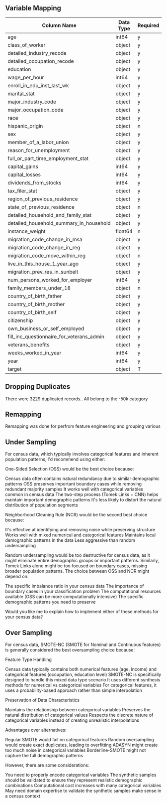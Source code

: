 ## Variable Mapping

| Column Name                                 | Data Type | Required | Mapping |
|---------------------------------------------|-----------|----------|---------|
| age                                         | int64     | y        |         |
| class_of_worker                             | object    | y        | map     |
| detailed_industry_recode                    | object    | y        | map     |
| detailed_occupation_recode                  | object    | y        | map     |
| education                                   | object    | y        | map     |
| wage_per_hour                               | int64     | y        |         |
| enroll_in_edu_inst_last_wk                  | object    | y        |         |
| marital_stat                                | object    | y        | map     |
| major_industry_code                         | object    | y        |         |
| major_occupation_code                       | object    | y        |         |
| race                                        | object    | y        |         |
| hispanic_origin                             | object    | n        |         |
| sex                                         | object    | y        |         |
| member_of_a_labor_union                     | object    | y        |         |
| reason_for_unemployment                     | object    | y        |         |
| full_or_part_time_employment_stat           | object    | y        | map     |
| capital_gains                               | int64     | y        |         |
| capital_losses                              | int64     | y        |         |
| dividends_from_stocks                       | int64     | y        |         |
| tax_filer_stat                              | object    | y        | map     |
| region_of_previous_residence                | object    | y        |         |
| state_of_previous_residence                 | object    | n        |         |
| detailed_household_and_family_stat          | object    | y        | map     |
| detailed_household_summary_in_household     | object    | y        | map     |
| instance_weight                             | float64   | n        |         |
| migration_code_change_in_msa                | object    | y        | map     |
| migration_code_change_in_reg                | object    | y        |         |
| migration_code_move_within_reg              | object    | n        |         |
| live_in_this_house_1_year_ago               | object    | y        |         |
| migration_prev_res_in_sunbelt               | object    | y        |         |
| num_persons_worked_for_employer             | int64     | y        |         |
| family_members_under_18                     | object    | n        |         |
| country_of_birth_father                     | object    | y        |         |
| country_of_birth_mother                     | object    | y        |         |
| country_of_birth_self                       | object    | y        |         |
| citizenship                                 | object    | y        |         |
| own_business_or_self_employed               | object    | y        | map     |
| fill_inc_questionnaire_for_veterans_admin   | object    | y        |         |
| veterans_benefits                           | object    | y        |         |
| weeks_worked_in_year                        | int64     | y        |         |
| year                                        | int64     | y        |         |
| target                                      | object    | T        |         |



## Dropping Duplicates
There were 3229 duplicated records.. All belong to the -50k category


## Remapping
Remapping was done for perfrom feature engineering and grouping various 



## Under Sampling
For census data, which typically involves categorical features and inherent population patterns, I'd recommend using either:

One-Sided Selection (OSS) would be the best choice because:


Census data often contains natural redundancy due to similar demographic patterns
OSS preserves important boundary cases while removing redundant majority samples
It works well with categorical variables common in census data
The two-step process (Tomek Links + CNN) helps maintain important demographic patterns
It's less likely to distort the natural distribution of population segments


Neighborhood Cleaning Rule (NCR) would be the second best choice because:


It's effective at identifying and removing noise while preserving structure
Works well with mixed numerical and categorical features
Maintains local demographic patterns in the data
Less aggressive than random undersampling

Random undersampling would be too destructive for census data, as it might eliminate entire demographic groups or important patterns. Similarly, Tomek Links alone might be too focused on boundary cases, missing broader population patterns.
The choice between OSS and NCR might depend on:

The specific imbalance ratio in your census data
The importance of boundary cases in your classification problem
The computational resources available (OSS can be more computationally intensive)
The specific demographic patterns you need to preserve

Would you like me to explain how to implement either of these methods for your census data?


## Over Sampling
For census data, SMOTE-NC (SMOTE for Nominal and Continuous features) is generally considered the best oversampling choice because:

Feature Type Handling


Census data typically contains both numerical features (age, income) and categorical features (occupation, education level)
SMOTE-NC is specifically designed to handle this mixed data type scenario
It uses different synthesis methods for numerical vs categorical variables
For categorical features, it uses a probability-based approach rather than simple interpolation


Preservation of Data Characteristics


Maintains the relationship between categorical variables
Preserves the natural distribution of categorical values
Respects the discrete nature of categorical variables instead of creating unrealistic interpolations


Advantages over alternatives:


Regular SMOTE would fail on categorical features
Random oversampling would create exact duplicates, leading to overfitting
ADASYN might create too much noise in categorical variables
Borderline-SMOTE might not capture the full demographic patterns

However, there are some considerations:

You need to properly encode categorical variables
The synthetic samples should be validated to ensure they represent realistic demographic combinations
Computational cost increases with many categorical variables
May need domain expertise to validate the synthetic samples make sense in a census context
